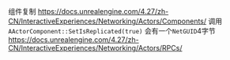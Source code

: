 组件复制
https://docs.unrealengine.com/4.27/zh-CN/InteractiveExperiences/Networking/Actors/Components/
调用`AActorComponent::SetIsReplicated(true)`
会有一个`NetGUID`4字节
https://docs.unrealengine.com/4.27/zh-CN/InteractiveExperiences/Networking/Actors/RPCs/